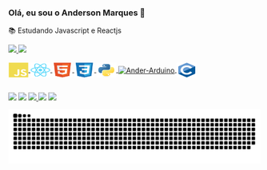 ### Olá, eu sou o Anderson Marques 👋
📚 Estudando Javascript e Reactjs
 <div>
  <a href="https://github.com/andermarques">
  <img height="150em" src="https://github-readme-stats.vercel.app/api?username=andermarques&show_icons=true&theme=merko&include_all_commits=true&count_private=true"/>
  <img height="150em" src="https://github-readme-stats.vercel.app/api/top-langs/?username=andermarques&layout=compact&langs_count=7&theme=merko"/>
</div>
  
  <div style="display: inline_block"><br>
  <img align="center" alt="Ander-Js" height="30" width="40" src="https://raw.githubusercontent.com/devicons/devicon/master/icons/javascript/javascript-plain.svg">
  <img align="center" alt="Ander-React" height="30" width="40" src="https://raw.githubusercontent.com/devicons/devicon/master/icons/react/react-original.svg">
  <img align="center" alt="Ander-HTML" height="30" width="40" src="https://raw.githubusercontent.com/devicons/devicon/master/icons/html5/html5-original.svg">
  <img align="center" alt="Ander-CSS" height="30" width="40" src="https://raw.githubusercontent.com/devicons/devicon/master/icons/css3/css3-original.svg">
  <img align="center" alt="Ander-Python" height="30" width="40" src="https://raw.githubusercontent.com/devicons/devicon/master/icons/python/python-original.svg">
  <img align="center" alt="Ander-Arduino" height="30" width="40" src="https://cdn.worldvectorlogo.com/logos/arduino-1.svg">
  <img align="center" alt="Ander-C" height="30" width="40" src="https://raw.githubusercontent.com/devicons/devicon/master/icons/c/c-original.svg"> 
</div>
 
##

  <div> 
 <a href="https://discord.gg/MCrJMC4y" target="_blank"><img src="https://img.shields.io/badge/Discord-7289DA?style=for-the-badge&logo=discord&logoColor=white" target="_blank"></a> 
 <a href = "mailto:andersonmarques.uerj@gmail.com"><img src="https://img.shields.io/badge/Gmail-D14836?style=for-the-badge&logo=gmail&logoColor=white" target="_blank"></a>
 <a href="https://www.linkedin.com/in/andersondmarques/" target="_blank"><img src="https://img.shields.io/badge/-LinkedIn-%230077B5?style=for-the-badge&logo=linkedin&logoColor=white" target="_blank"> </a> 
 <a href = "https://twitter.com/mandersonrj"><img src="https://img.shields.io/badge/Twitter-1DA1F2?style=for-the-badge&logo=twitter&logoColor=white" target="_blank"></a>
 <a href = "https://www.tiktok.com/@mixter_anderson?lang=pt-BR"><img src="https://img.shields.io/badge/TikTok-000000?style=for-the-badge&logo=tiktok&logoColor=white" target="_blank"></a>
  
   ![Snake animation](https://github.com/andermarques/andermarques/blob/output/github-contribution-grid-snake.svg)
</div>
  
  
  
